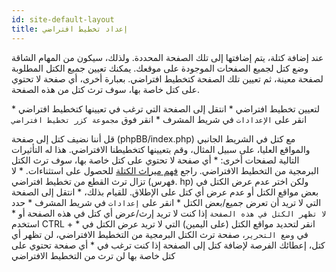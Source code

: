 ```yaml
---
id: site-default-layout
title: إعداد تخطيط افتراضي
---
```


عند إضافة كتلة، يتم إضافتها إلى تلك الصفحة المحددة. ولذلك، سيكون من المهام الشاقة وضع كتل لجميع الصفحات الموجودة على موقعك. يمكنك تعيين جميع الكتل المطلوبة لصفحة معينة، ثم تعيين تلك الصفحة كتخطيط افتراضي. بعبارة أخرى، أي صفحة لا تحتوي على كتل خاصة بها، سوف ترث كتل من هذه الصفحة.

لتعيين تخطيط افتراضي * انتقل إلى الصفحة التي ترغب في تعيينها كتخطيط افتراضي * انقر على `الإعدادات` في شريط المشرف * انقر فوق `مجموعة كزر تخطيط افتراضي`

قل أننا نضيف كتل إلى صفحة (phpBB/index.php) مع كتل في الشريط الجانبي والمواقع العليا، على سبيل المثال، وقم بتعيينها كتخطيطنا الافتراضي. هذا له التأثيرات التالية لصفحات أخرى: * أي صفحة لا تحتوي على كتل خاصة بها، سوف ترث الكتل البرمجية من التخطيط الافتراضي. راجع [فهم ميراث الكتلة](./blocks-inheritance.md) للحصول على استثناءات. * لا تزال ترث القطع من تخطيط افتراضي (فهرس. hp) ولكن اختر عدم عرض الكتل في بعض مواقع الكتل أو عدم عرض أي كتل على الإطلاق. للقيام بذلك، * انتقل إلى الصفحة التي لا تريد أن تعرض جميع/بعض الكتل * انقر على `إعدادات` في شريط المشرف * حدد `لا تظهر الكتل في هذه الصفحة` إذا كنت لا تريد إرث/عرض أي كتل في هذه الصفحة أو * استخدم CTRL + انقر لتحديد مواقع الكتل (على اليمين) التي لا تريد عرض الكتل في * في `وضع التحرير`، صفحة ترث الكتل البرمجية من التخطيط الافتراضي، لن تظهر أي كتل، إعطائك الفرصة لإضافة كتل إلى الصفحة إذا كنت ترغب في * أي صفحة تحتوي على كتل خاصة بها لن ترث من التخطيط الافتراضي